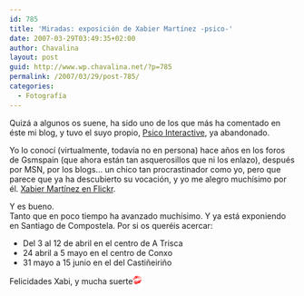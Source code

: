 ```yaml
---
id: 785
title: 'Miradas: exposición de Xabier Martínez -psico-'
date: 2007-03-29T03:49:35+02:00
author: Chavalina
layout: post
guid: http://www.wp.chavalina.net/?p=785
permalink: /2007/03/29/post-785/
categories:
  - Fotografía
---
```

Quizá a algunos os suene, ha sido uno de los que más ha comentado en éste mi blog, y tuvo el suyo propio, <a href="http://psico.bitacoras.com/" target="_blank">Psico Interactive</a>, ya abandonado.

Yo lo conocí (virtualmente, todavía no en persona) hace años en los foros de Gsmspain (que ahora están tan asquerosillos que ni los enlazo), después por MSN, por los blogs… un chico tan procrastinador como yo, pero que parece que ya ha descubierto su vocación, y yo me alegro muchísimo por él. <a href="http://flickr.com/photos/xabier-martinez/" target="_blank">Xabier Martínez en Flickr</a>.

Y es bueno.  
Tanto que en poco tiempo ha avanzado muchísimo. Y ya está exponiendo en Santiago de Compostela. Por si os queréis acercar:

  * Del 3 al 12 de abril en el centro de A Trisca
  * 24 abril a 5 mayo en el centro de Conxo
  * 31 mayo a 15 junio en el del Castiñeiriño

Felicidades Xabi, y mucha suerte![emo](/imagenes/emoticonos/beso.gif)